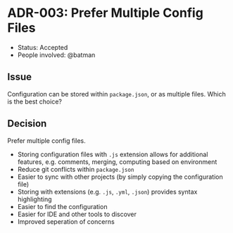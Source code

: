 # ADR-003: Prefer Multiple Config Files

- Status: Accepted
- People involved: @batman

## Issue

Configuration can be stored within `package.json`, or as multiple files. Which is the best choice?

## Decision

Prefer multiple config files.

- Storing configuration files with `.js` extension allows for additional features, e.g. comments, merging, computing based on environment
- Reduce git conflicts within `package.json`
- Easier to sync with other projects (by simply copying the configuration file)
- Storing with extensions (e.g. `.js`, `.yml`, `.json`) provides syntax highlighting
- Easier to find the configuration
- Easier for IDE and other tools to discover
- Improved seperation of concerns
